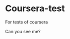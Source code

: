 # Coursera-test
For tests of coursera
<html>
<head>
  <title>
Trying anything with github</title>
</head>
<body>
<p>Can you see me?</p>
</body>
</html>
